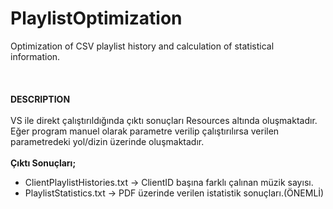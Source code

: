 # PlaylistOptimization
Optimization of CSV playlist history and calculation of statistical information.
<br />
<br />
<br />
<br />
**DESCRIPTION**
<br />
<br />
VS ile direkt çalıştırıldığında çıktı sonuçları Resources altında oluşmaktadır. <br />
Eğer program manuel olarak parametre verilip çalıştırılırsa verilen parametredeki yol/dizin üzerinde oluşmaktadır.
<br />
<br />
**Çıktı Sonuçları;**
* ClientPlaylistHistories.txt -> ClientID başına farklı çalınan müzik sayısı.
* PlaylistStatistics.txt -> PDF üzerinde verilen istatistik sonuçları.(ÖNEMLİ)
